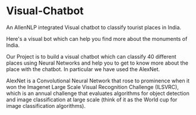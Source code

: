 # Visual-Chatbot

An AllenNLP integrated Visual chatbot to classify tourist places in India.

Here's a visual bot which can help you find more about the monuments of India.

Our Project is to build a visual chatbot which can classify 40 different places using Neural Networks and help you to get to know more about the place with the chatbot. In particular we have used the AlexNet.

AlexNet is a Convolutional Neural Network that rose to prominence when it won the Imagenet Large Scale Visual Recognition Challenge (ILSVRC), which is an annual challenge that evaluates algorithms for object detection and image classification at large scale (think of it as the World cup for image classification algorithms).
